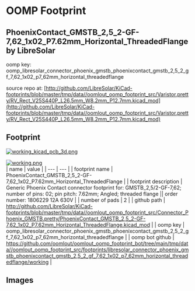 # OOMP Footprint  
## PhoenixContact_GMSTB_2,5_2-GF-7,62_1x02_P7.62mm_Horizontal_ThreadedFlange  by LibreSolar  
  
oomp key: oomp_libresolar_connector_phoenix_gmstb_phoenixcontact_gmstb_2,5_2_gf_7,62_1x02_p7_62mm_horizontal_threadedflange  
  
source repo at: [http://github.com/LibreSolar/KiCad-footprints/blob/master/tmp/data//oomlout_oomp_footprint_src/Varistor.pretty/RV_Rect_V25S440P_L26.5mm_W8.2mm_P12.7mm.kicad_mod](http://github.com/LibreSolar/KiCad-footprints/blob/master/tmp/data//oomlout_oomp_footprint_src/Varistor.pretty/RV_Rect_V25S440P_L26.5mm_W8.2mm_P12.7mm.kicad_mod)  
## Footprint  
  
[![working_kicad_pcb_3d.png](working_kicad_pcb_3d_600.png)](working_kicad_pcb_3d.png)  
  
[![working.png](working_600.png)](working.png)  
| name | value | 
| --- | --- | 
| footprint name | PhoenixContact_GMSTB_2,5_2-GF-7,62_1x02_P7.62mm_Horizontal_ThreadedFlange | 
| footprint description | Generic Phoenix Contact connector footprint for: GMSTB_2,5/2-GF-7,62; number of pins: 02; pin pitch: 7.62mm; Angled; threaded flange || order number: 1806229 12A 630V | 
| number of pads | 2 | 
| github path | http://github.com/LibreSolar/KiCad-footprints/blob/master/tmp/data//oomlout_oomp_footprint_src/Connector_Phoenix_GMSTB.pretty/PhoenixContact_GMSTB_2,5_2-GF-7,62_1x02_P7.62mm_Horizontal_ThreadedFlange.kicad_mod | 
| oomp key | oomp_libresolar_connector_phoenix_gmstb_phoenixcontact_gmstb_2,5_2_gf_7,62_1x02_p7_62mm_horizontal_threadedflange | 
| oomp bot github | https://github.com/oomlout/oomlout_oomp_footprint_bot/tree/main/tmp/data//oomlout_oomp_footprint_src/footprints/libresolar_connector_phoenix_gmstb_phoenixcontact_gmstb_2,5_2_gf_7,62_1x02_p7_62mm_horizontal_threadedflange/working | 
## Images  

